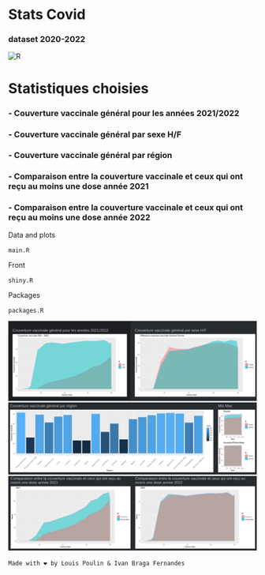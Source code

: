 # Stats Covid
### dataset 2020-2022
![R](https://api.iconify.design/vscode-icons:file-type-r.svg?width=80)


# Statistiques choisies

### - Couverture vaccinale général pour les années 2021/2022
### - Couverture vaccinale général par sexe H/F
### - Couverture vaccinale général par région
### - Comparaison entre la couverture vaccinale et ceux qui ont reçu au moins une dose année 2021
### - Comparaison entre la couverture vaccinale et ceux qui ont reçu au moins une dose année 2022

Data and plots
```
main.R
```
Front
```
shiny.R
```
Packages
```
packages.R
```

![R](https://github.com/IvanBF9/CovidStats/blob/dev/imgs/Row1.png?raw=true)
![R](https://github.com/IvanBF9/CovidStats/blob/dev/imgs/Row2.png?raw=true)
![R](https://github.com/IvanBF9/CovidStats/blob/dev/imgs/Row3.png?raw=true)


```
Made with ❤ by Louis Poulin & Ivan Braga Fernandes
```